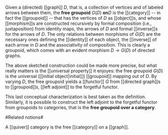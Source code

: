 Given a (directed) [[graph]] $D$, that is, a collection of vertices and of labeled arrows between them, the **free groupoid** $G(D)$ **on**$D$ is the [[category]] -- in fact the [[groupoid]] -- that has the vertices of $D$ as [[object]]s, and whose [[morphism]]s are constructed recursively by formal composition (i.e., juxtaposition) from identity maps, the arrows of $D$ and formal [[inverse]]s for the arrows of $D$. The only relations between morphisms of $G(D)$ are the necessary ones defining the [[identity]] of each object, the [[inverse]] of each arrow in $D$ and the associativity of composition. 
This is clearly a groupoid, which comes with an evident morphism $D \to G(D)$ of directed graphs. 

The above sketched construction could be made more precise, but what really matters is the [[universal property]] it enjoyes: the free groupoid $G(D)$ is the universal ([[initial object|initial]]) [[groupoid]] mapping out of $D$. By varying $D$, the free groupoid yields a [[functor]] $G$ from [[directed graph]]s to [[groupoid]]s, [[left adjoint]] to the forgetful functor. 

This last conceptual characterization is best taken as the definition. Similarly, it is possible to construct the left adjoint to the forgetful functor from groupoids to categories, that is the **free groupoid over a category**.

#Related notions#

A [[quiver]] category is the free [[category]] on a [[graph]].